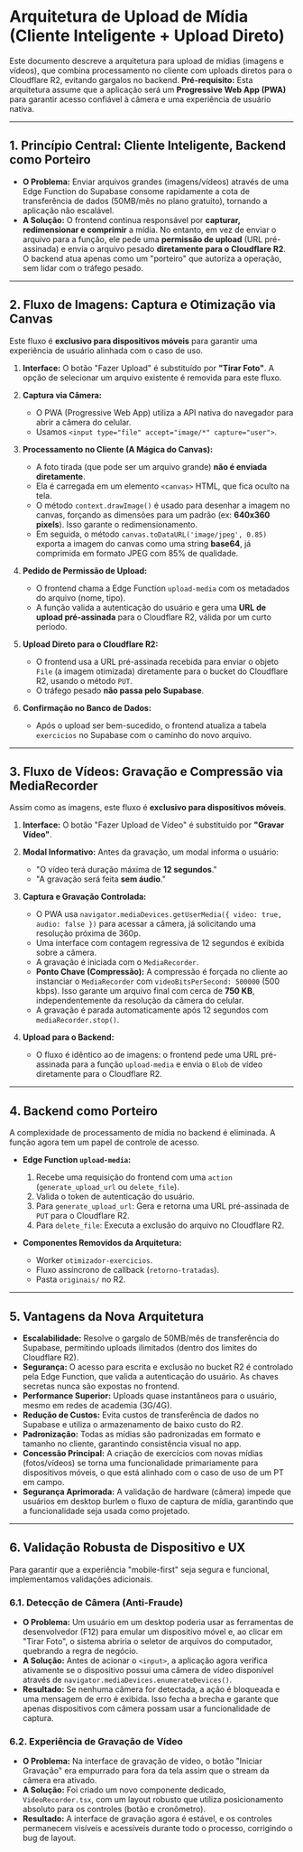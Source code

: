 # Arquitetura de Upload de Mídia (Cliente Inteligente + Upload Direto)

Este documento descreve a arquitetura para upload de mídias (imagens e vídeos), que combina processamento no cliente com uploads diretos para o Cloudflare R2, evitando gargalos no backend.
**Pré-requisito:** Esta arquitetura assume que a aplicação será um **Progressive Web App (PWA)** para garantir acesso confiável à câmera e uma experiência de usuário nativa.

---

## 1. Princípio Central: Cliente Inteligente, Backend como Porteiro

-   **O Problema:** Enviar arquivos grandes (imagens/vídeos) através de uma Edge Function do Supabase consome rapidamente a cota de transferência de dados (50MB/mês no plano gratuito), tornando a aplicação não escalável.
-   **A Solução:** O frontend continua responsável por **capturar, redimensionar e comprimir** a mídia. No entanto, em vez de enviar o arquivo para a função, ele pede uma **permissão de upload** (URL pré-assinada) e envia o arquivo pesado **diretamente para o Cloudflare R2**. O backend atua apenas como um "porteiro" que autoriza a operação, sem lidar com o tráfego pesado.

---

## 2. Fluxo de Imagens: Captura e Otimização via Canvas

Este fluxo é **exclusivo para dispositivos móveis** para garantir uma experiência de usuário alinhada com o caso de uso.

1.  **Interface:** O botão "Fazer Upload" é substituído por **"Tirar Foto"**. A opção de selecionar um arquivo existente é removida para este fluxo.

2.  **Captura via Câmera:**
    -   O PWA (Progressive Web App) utiliza a API nativa do navegador para abrir a câmera do celular.
    -   Usamos `<input type="file" accept="image/*" capture="user">`.

3.  **Processamento no Cliente (A Mágica do Canvas):**
    -   A foto tirada (que pode ser um arquivo grande) **não é enviada diretamente**.
    -   Ela é carregada em um elemento `<canvas>` HTML, que fica oculto na tela.
    -   O método `context.drawImage()` é usado para desenhar a imagem no canvas, forçando as dimensões para um padrão (ex: **640x360 pixels**). Isso garante o redimensionamento.
    -   Em seguida, o método `canvas.toDataURL('image/jpeg', 0.85)` exporta a imagem do canvas como uma string **base64**, já comprimida em formato JPEG com 85% de qualidade.

4.  **Pedido de Permissão de Upload:**
    -   O frontend chama a Edge Function `upload-media` com os metadados do arquivo (nome, tipo).
    -   A função valida a autenticação do usuário e gera uma **URL de upload pré-assinada** para o Cloudflare R2, válida por um curto período.

5.  **Upload Direto para o Cloudflare R2:**
    -   O frontend usa a URL pré-assinada recebida para enviar o objeto `File` (a imagem otimizada) diretamente para o bucket do Cloudflare R2, usando o método `PUT`.
    -   O tráfego pesado **não passa pelo Supabase**.

6.  **Confirmação no Banco de Dados:**
    -   Após o upload ser bem-sucedido, o frontend atualiza a tabela `exercicios` no Supabase com o caminho do novo arquivo.

---

## 3. Fluxo de Vídeos: Gravação e Compressão via MediaRecorder

Assim como as imagens, este fluxo é **exclusivo para dispositivos móveis**.

1.  **Interface:** O botão "Fazer Upload de Vídeo" é substituído por **"Gravar Vídeo"**.

2.  **Modal Informativo:** Antes da gravação, um modal informa o usuário:
    -   "O vídeo terá duração máxima de **12 segundos**."
    -   "A gravação será feita **sem áudio**."

3.  **Captura e Gravação Controlada:**
    -   O PWA usa `navigator.mediaDevices.getUserMedia({ video: true, audio: false })` para acessar a câmera, já solicitando uma resolução próxima de 360p.
    -   Uma interface com contagem regressiva de 12 segundos é exibida sobre a câmera.
    -   A gravação é iniciada com o `MediaRecorder`.
    -   **Ponto Chave (Compressão):** A compressão é forçada no cliente ao instanciar o `MediaRecorder` com `videoBitsPerSecond: 500000` (500 kbps). Isso garante um arquivo final com cerca de **750 KB**, independentemente da resolução da câmera do celular.
    -   A gravação é parada automaticamente após 12 segundos com `mediaRecorder.stop()`.

4.  **Upload para o Backend:**
    -   O fluxo é idêntico ao de imagens: o frontend pede uma URL pré-assinada para a função `upload-media` e envia o `Blob` de vídeo diretamente para o Cloudflare R2.

---

## 4. Backend como Porteiro

A complexidade de processamento de mídia no backend é eliminada. A função agora tem um papel de controle de acesso.

-   **Edge Function `upload-media`:**
    1.  Recebe uma requisição do frontend com uma `action` (`generate_upload_url` ou `delete_file`).
    2.  Valida o token de autenticação do usuário.
    3.  Para `generate_upload_url`: Gera e retorna uma URL pré-assinada de `PUT` para o Cloudflare R2.
    4.  Para `delete_file`: Executa a exclusão do arquivo no Cloudflare R2.

-   **Componentes Removidos da Arquitetura:**
    -   Worker `otimizador-exercicios`.
    -   Fluxo assíncrono de callback (`retorno-tratadas`).
    -   Pasta `originais/` no R2.

---

## 5. Vantagens da Nova Arquitetura

-   **Escalabilidade:** Resolve o gargalo de 50MB/mês de transferência do Supabase, permitindo uploads ilimitados (dentro dos limites do Cloudflare R2).
-   **Segurança:** O acesso para escrita e exclusão no bucket R2 é controlado pela Edge Function, que valida a autenticação do usuário. As chaves secretas nunca são expostas no frontend.
-   **Performance Superior:** Uploads quase instantâneos para o usuário, mesmo em redes de academia (3G/4G).
-   **Redução de Custos:** Evita custos de transferência de dados no Supabase e utiliza o armazenamento de baixo custo do R2.
-   **Padronização:** Todas as mídias são padronizadas em formato e tamanho no cliente, garantindo consistência visual no app.
-   **Concessão Principal:** A criação de exercícios com novas mídias (fotos/vídeos) se torna uma funcionalidade primariamente para dispositivos móveis, o que está alinhado com o caso de uso de um PT em campo.
-   **Segurança Aprimorada:** A validação de hardware (câmera) impede que usuários em desktop burlem o fluxo de captura de mídia, garantindo que a funcionalidade seja usada como projetado.

---

## 6. Validação Robusta de Dispositivo e UX

Para garantir que a experiência "mobile-first" seja segura e funcional, implementamos validações adicionais.

### 6.1. Detecção de Câmera (Anti-Fraude)
-   **O Problema:** Um usuário em um desktop poderia usar as ferramentas de desenvolvedor (F12) para emular um dispositivo móvel e, ao clicar em "Tirar Foto", o sistema abriria o seletor de arquivos do computador, quebrando a regra de negócio.
-   **A Solução:** Antes de acionar o `<input>`, a aplicação agora verifica ativamente se o dispositivo possui uma câmera de vídeo disponível através de `navigator.mediaDevices.enumerateDevices()`.
-   **Resultado:** Se nenhuma câmera for detectada, a ação é bloqueada e uma mensagem de erro é exibida. Isso fecha a brecha e garante que apenas dispositivos com câmera possam usar a funcionalidade de captura.

### 6.2. Experiência de Gravação de Vídeo
-   **O Problema:** Na interface de gravação de vídeo, o botão "Iniciar Gravação" era empurrado para fora da tela assim que o stream da câmera era ativado.
-   **A Solução:** Foi criado um novo componente dedicado, `VideoRecorder.tsx`, com um layout robusto que utiliza posicionamento absoluto para os controles (botão e cronômetro).
-   **Resultado:** A interface de gravação agora é estável, e os controles permanecem visíveis e acessíveis durante todo o processo, corrigindo o bug de layout.